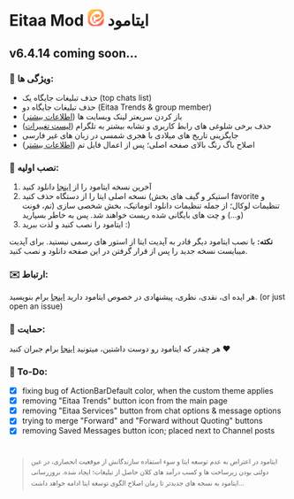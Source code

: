 

# Eitaa Mod <img src="differences/sources/ic_launcher.png" width="30" /> ایتامود
## v6.4.14 coming soon...
### 🌟 ویژگی ها:
- حذف تبلیغات جایگاه یک (top chats list)
- حذف تبلیغات جایگاه دو (Eitaa Trends & group member)
- باز کردن سریعتر لینک وبسایت ها ([اطلاعات بیشتر](differences/ExternalLinkRedirect.md))
- حذف برخی شلوغی های رابط کاربری و تشابه بیشتر به تلگرام ([لیست تغییرات](differences/UIsimplification.md))
- جایگزینی تاریخ های میلادی با هجری شمسی در زبان های غیر فارسی
- اصلاح باگ رنگ بالای صفحه اصلی؛ پس از اعمال فایل تم ([اطلاعات بیشتر](differences/ThemeFixed.md))

### 📲 نصب اولیه:

1. آخرین نسخه ایتامود را از [اینجا](https://github.com/cigeration/Eitaa-Mod/releases) دانلود کنید
2. نسخه اصلی ایتا را از دستگاه حذف کنید (استیکر و گیف های بخش favorite و تنظیمات لوکال؛ از جمله تنظیمات دانلود اتوماتیک، بخش شخصی سازی (تم، فونت و...) و چت های بایگانی شده ریست خواهند شد. پس به خاطر بسپارید)
3. ایتامود را نصب کنید و لذت ببرید :)



**نکته:** با نصب ایتامود دیگر قادر به آپدیت ایتا از استور های رسمی نیستید. برای آپدیت میبایست نسخه جدید را پس از قرار گرفتن در این صفحه دانلود و نصب کنید.

### ✉️ ارتباط:
هر ایده ای، نقدی، نظری، پیشنهادی در خصوص ایتامود دارید [اینجا](https://veilmsg.pythonanywhere.com/user/cigeration) برام بنویسید. (or just open an issue)

### 💸 حمایت:
هر چقدر که ایتامود رو دوست داشتین، میتونید [اینجا](https://mehremahdavi.ir/) برام جبران کنید ❤

### 📄 To-Do:
- [x] fixing bug of ActionBarDefault color, when the custom theme applies
- [x] removing "Eitaa Trends" button icon from the main page
- [x] removing "Eitaa Services" button from chat options & message options
- [x] trying to merge "Forward" and "Forward without Quoting" buttons
- [x] removing Saved Messages button icon; placed next to Channel posts 

# 

><sup>ایتامود در اعتراض به عدم توسعه ایتا و سوء استفاده سازندگانش از موقعیت انحصاری، در عین دولتی بودن زیرساخت ها و کسب درآمد های کلان حاصل از تبلیغات؛ ایجاد شده. بروزرسانی ایتامود به نسخه های جدیدتر تا زمان اصلاح الگوی توسعه ایتا ادامه خواهد داشت...</sup>
